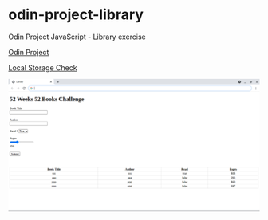 # odin-project-library
Odin Project JavaScript - Library exercise

[Odin Project](https://theodinproject.com/courses/javascript/lessons/library)

[Local Storage Check](https://stackoverflow.com/questions/16427636/check-if-localstorage-is-available)

![Screenshot](screenshot.png)
